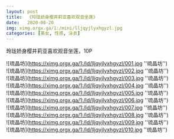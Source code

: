 ```yaml
---
layout: post
title:  《玲珑娇身樱井莉亚喜欢观音坐莲》
date:   2020-08-20
img: ximg.orgx.ga/1:/mini/lljqyjlyxhgyzl.jpg
categories: [美女, 性感, 泳衣]
---
```


玲珑娇身樱井莉亚喜欢观音坐莲，10P

![琉晶坊](https://ximg.orgx.ga/1:/ld/lljqyjlyxhgyzl/001.jpg ''琉晶坊'') <br>
![琉晶坊](https://ximg.orgx.ga/1:/ld/lljqyjlyxhgyzl/002.jpg ''琉晶坊'') <br>
![琉晶坊](https://ximg.orgx.ga/1:/ld/lljqyjlyxhgyzl/003.jpg ''琉晶坊'') <br>
![琉晶坊](https://ximg.orgx.ga/1:/ld/lljqyjlyxhgyzl/004.jpg ''琉晶坊'') <br>
![琉晶坊](https://ximg.orgx.ga/1:/ld/lljqyjlyxhgyzl/005.jpg ''琉晶坊'') <br>
![琉晶坊](https://ximg.orgx.ga/1:/ld/lljqyjlyxhgyzl/006.jpg ''琉晶坊'') <br>
![琉晶坊](https://ximg.orgx.ga/1:/ld/lljqyjlyxhgyzl/007.jpg ''琉晶坊'') <br>
![琉晶坊](https://ximg.orgx.ga/1:/ld/lljqyjlyxhgyzl/008.jpg ''琉晶坊'') <br>
![琉晶坊](https://ximg.orgx.ga/1:/ld/lljqyjlyxhgyzl/009.jpg ''琉晶坊'') <br>
![琉晶坊](https://ximg.orgx.ga/1:/ld/lljqyjlyxhgyzl/010.jpg ''琉晶坊'') <br>
